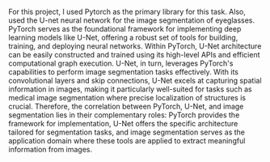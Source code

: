 For this project, I used Pytorch as the primary library for this task.
Also, used the U-net neural network for the image segmentation of eyeglasses.
PyTorch serves as the foundational framework for implementing deep learning 
models like U-Net, offering a robust set of tools for building, training, and deploying neural networks. 
Within PyTorch, U-Net architecture can be easily constructed and trained 
using its high-level APIs and efficient computational graph execution. 
U-Net, in turn, leverages PyTorch's capabilities to perform image segmentation tasks effectively. 
With its convolutional layers and skip connections, U-Net excels at capturing 
spatial information in images, making it particularly well-suited for tasks such as
medical image segmentation where precise localization of structures is crucial. 
Therefore, the correlation between PyTorch, U-Net, and image segmentation lies in 
their complementary roles: PyTorch provides the framework for implementation, 
U-Net offers the specific architecture tailored for segmentation tasks, 
and image segmentation serves as the application domain where these tools are applied to extract meaningful information 
from images.





